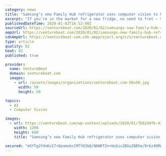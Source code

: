 ```yaml
---
category: news
title: "Samsung’s new Family Hub refrigerator uses computer vision to keep tabs on groceries"
excerpt: "If you’re in the market for a new fridge, no need to fret — Samsung’s got you covered. This morning, ahead of the 2020 Consumer Electronics Show (CES), the tech giant debuted the latest ..."
publishedDateTime: 2020-01-02T16:52:00Z
sourceUrl: https://venturebeat.com/2020/01/02/samsungs-new-family-hub-refrigerator-uses-computer-vision-to-keep-tabs-on-groceries/
ampUrl: https://venturebeat.com/2020/01/02/samsungs-new-family-hub-refrigerator-uses-computer-vision-to-keep-tabs-on-groceries/amp/
cdnAmpUrl: https://venturebeat-com.cdn.ampproject.org/c/s/venturebeat.com/2020/01/02/samsungs-new-family-hub-refrigerator-uses-computer-vision-to-keep-tabs-on-groceries/amp/
type: article
quality: 82
heat: 82
published: true

provider:
  name: VentureBeat
  domain: venturebeat.com
  images:
    - url: /assets/images/organizations/venturebeat.com-50x50.jpg
      width: 50
      height: 50

topics:
  - AI
  - Computer Vision

images:
  - url: https://venturebeat.com/wp-content/uploads/2020/01/7b62d4fb-42bc-4991-808d-8d1fd96c6b29-e1577983599901.png?fit=1200%2C600&strip=all
    width: 1200
    height: 600
    title: "Samsung’s new Family Hub refrigerator uses computer vision to keep tabs on groceries"

secured: "mSYTg2YdnKsI7+QeamebcCMTYO3bQ/NANRT2n+UoSis2BGuZ8B5m/9r6z40RWVyR4MAQKTXvvQWPUFB3NuQ92tgU34kGg1CieYiJvjODfU4qLYcrIdmcQrQoFsPlq7PfICofN5trOvicy4mZQ6fIqCXuVfgltfmhrUvkldKXsd4FTg0dZZ+JsaFLhUcm4Wy0uwec/uqJeWP6wRYkrLQPJpzgLqhZjHDX8Tkcah2ycxdRhTTXLjEOmWc3HqMRzjSX63m/QMniQv4FptIrBmwTVpZp30vUCLgQNmLrIbHxS05HTqADnTjx/gwdbRuRMq82;7IQwL/oeuJ2JZpNFOnjllA=="
---
```


